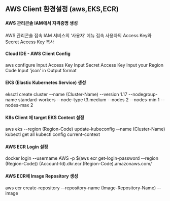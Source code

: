 
## AWS Client 환경설정 (aws,EKS,ECR)
#### AWS 관리콘솔 IAM에서 자격증명 생성
AWS 관리콘솔 접속
IAM 서비스의 ‘사용자’ 메뉴 접속
사용자의 Access Key와 Secret Access Key 복사
#### Cloud IDE - AWS Client Config
aws configure 
Input Access Key 
Input Secret Access Key
Input your Region Code 
Input 'json' in Output format 
#### EKS (Elastic Kubernetes Service) 생성

eksctl create cluster --name (Cluster-Name) --version 1.17 --nodegroup-name standard-workers --node-type t3.medium --nodes 2 --nodes-min 1 --nodes-max 2
#### K8s Client 에 target EKS Context 설정

aws eks --region (Region-Code) update-kubeconfig --name (Cluster-Name)
kubectl get all
kubectl config current-context
#### AWS ECR Login 설정

docker login --username AWS -p $(aws ecr get-login-password --region (Region-Code)) (Account-Id).dkr.ecr.(Region-Code).amazonaws.com/
#### AWS ECR에 Image Repository 생성

aws ecr create-repository --repository-name (Image-Repository-Name) --image

